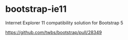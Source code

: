 # bootstrap-ie11
Internet Explorer 11 compatibility solution for Bootstrap 5

https://github.com/twbs/bootstrap/pull/28349
